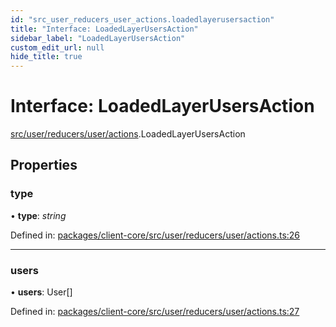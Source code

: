```yaml
---
id: "src_user_reducers_user_actions.loadedlayerusersaction"
title: "Interface: LoadedLayerUsersAction"
sidebar_label: "LoadedLayerUsersAction"
custom_edit_url: null
hide_title: true
---
```


# Interface: LoadedLayerUsersAction

[src/user/reducers/user/actions](../modules/src_user_reducers_user_actions.md).LoadedLayerUsersAction

## Properties

### type

• **type**: *string*

Defined in: [packages/client-core/src/user/reducers/user/actions.ts:26](https://github.com/xr3ngine/xr3ngine/blob/7e8e151f1/packages/client-core/src/user/reducers/user/actions.ts#L26)

___

### users

• **users**: User[]

Defined in: [packages/client-core/src/user/reducers/user/actions.ts:27](https://github.com/xr3ngine/xr3ngine/blob/7e8e151f1/packages/client-core/src/user/reducers/user/actions.ts#L27)

